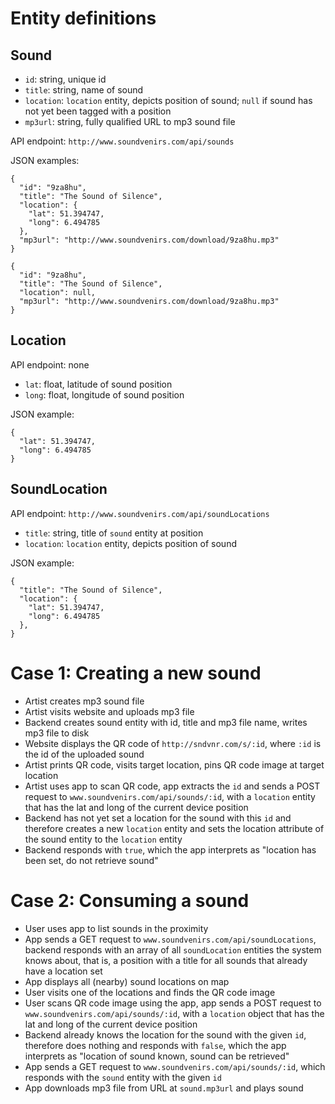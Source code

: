 # Entity definitions

## Sound

* `id`: string, unique id
* `title`: string, name of sound
* `location`: `location` entity, depicts position of sound; `null` if sound has not yet been tagged with a position
* `mp3url`: string, fully qualified URL to mp3 sound file

API endpoint: `http://www.soundvenirs.com/api/sounds`

JSON examples:

    {
      "id": "9za8hu",
      "title": "The Sound of Silence",
      "location": {
        "lat": 51.394747,
        "long": 6.494785
      },
      "mp3url": "http://www.soundvenirs.com/download/9za8hu.mp3"
    }

    {
      "id": "9za8hu",
      "title": "The Sound of Silence",
      "location": null,
      "mp3url": "http://www.soundvenirs.com/download/9za8hu.mp3"
    }


## Location

API endpoint: none

* `lat`: float, latitude of sound position
* `long`: float, longitude of sound position

JSON example:

    {
      "lat": 51.394747,
      "long": 6.494785
    }


## SoundLocation

API endpoint: `http://www.soundvenirs.com/api/soundLocations`

* `title`: string, title of `sound` entity at position
* `location`: `location` entity, depicts position of sound

JSON example:

    {
      "title": "The Sound of Silence",
      "location": {
        "lat": 51.394747,
        "long": 6.494785
      },
    }


# Case 1: Creating a new sound

* Artist creates mp3 sound file
* Artist visits website and uploads mp3 file
* Backend creates sound entity with id, title and mp3 file name, writes mp3 file to disk
* Website displays the QR code of `http://sndvnr.com/s/:id`, where `:id` is the id of the uploaded sound
* Artist prints QR code, visits target location, pins QR code image at target location
* Artist uses app to scan QR code, app extracts the `id` and sends a POST request to
  `www.soundvenirs.com/api/sounds/:id`, with a `location` entity that has the lat and long of the current device
  position
* Backend has not yet set a location for the sound with this `id` and therefore creates a new `location` entity
  and sets the location attribute of the sound entity to the `location` entity
* Backend responds with `true`, which the app interprets as "location has been set, do not retrieve sound"


# Case 2: Consuming a sound

* User uses app to list sounds in the proximity
* App sends a GET request to `www.soundvenirs.com/api/soundLocations`, backend responds with an array of
  all `soundLocation` entities the system knows about, that is, a position with a title for all sounds that already
  have a location set
* App displays all (nearby) sound locations on map
* User visits one of the locations and finds the QR code image
* User scans QR code image using the app, app sends a POST request to `www.soundvenirs.com/api/sounds/:id`,
  with a `location` object that has the lat and long of the current device position
* Backend already knows the location for the sound with the given `id`, therefore does nothing and responds with
  `false`, which the app interprets as "location of sound known, sound can be retrieved"
* App sends a GET request to `www.soundvenirs.com/api/sounds/:id`, which responds with the `sound` entity with the
  given `id`
* App downloads mp3 file from URL at `sound.mp3url` and plays sound
